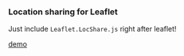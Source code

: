 ### Location sharing for Leaflet

Just include `Leaflet.LocShare.js` right after leaflet!

[demo](cliffcloud.github.io/Leaflet.LocShare)
